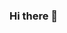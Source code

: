 ### Hi there 👋

<!--
**s0t00524/s0t00524** is a ✨ _special_ ✨ repository because its `README.md` (this file) appears on your GitHub profile.

Look at https://s0t00524.github.io/s0t00524/

Here are some ideas to get you started:

- 🔭 I’m currently working on ...
- 🌱 I’m currently learning ...
- 👯 I’m looking to collaborate on ...
- 🤔 I’m looking for help with ...
- 💬 Ask me about ...
- 📫 How to reach me: ...
- 😄 Pronouns: ...
- ⚡ Fun fact: ...
-->
